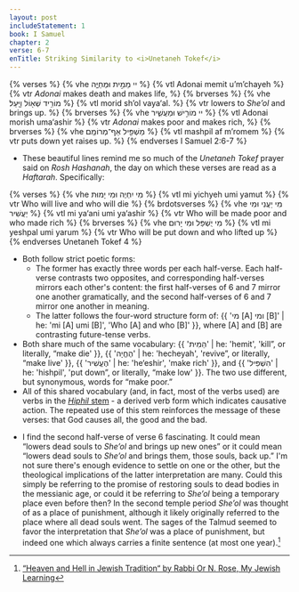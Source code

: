 ```yaml
---
layout: post
includeStatement: 1
book: I Samuel
chapter: 2
verse: 6-7
enTitle: Striking Similarity to <i>Unetaneh Tokef</i>
---
```


{% verses %}
{% vhe יי מֵמִ֣ית וּמְחַיֶּ֑ה %}
{% vtl Adonai memit u’m’chayeh %}
{% vtr <i>Adonai</i> makes death and makes life, %}
{% brverses %}
{% vhe מוֹרִ֥יד שְׁא֖וֹל וַיָּֽעַל׃ %}
{% vtl morid sh’ol vaya‘al. %}
{% vtr lowers to <i>She’ol</i> and brings up. %}
{% brverses %}
{% vhe יי מוֹרִ֣ישׁ וּמַעֲשִׁ֑יר %}
{% vtl Adonai morish uma‘ashir %}
{% vtr <i>Adonai</i> makes poor and makes rich, %}
{% brverses %}
{% vhe מַשְׁפִּ֖יל אַף־מְרוֹמֵֽם׃ %}
{% vtl mashpil af m’romem %}
{% vtr puts down yet raises up.  %}
{% endverses I Samuel 2:6-7 %}

- These beautiful lines remind me so much of the *Unetaneh Tokef* prayer said on *Rosh Hashanah*, the day on which these verses are read as a *Haftarah*. Specifically:

{% verses %}
{% vhe מִי יִחְיֶה וּמִי יָמוּת %}
{% vtl mi yichyeh umi yamut %}
{% vtr Who will live and who will die %}
{% brdotsverses %}
{% vhe מִי יַעֲנִי וּמִי יַעֲשִׁיר %}
{% vtl mi ya‘ani umi ya‘ashir %}
{% vtr Who will be made poor and who made rich %}
{% brverses %}
{% vhe מִי יֻשְׁפַּל וּמִי יָרוּם %}
{% vtl mi yeshpal umi yarum %}
{% vtr Who will be put down and who lifted up %}
{% endverses Unetaneh Tokef 4 %}

<!--more-->
- Both follow strict poetic forms:
  - The former has exactly three words per each half-verse. Each half-verse contrasts two opposites, and corresponding half-verses mirrors each other's content: the first half-verses of 6 and 7 mirror one another gramatically, and the second half-verses of 6 and 7 mirror one another in meaning.
  - The latter follows the four-word structure form of: {{ 'מי [A] ומי [B]' | he: 'mi [A] umi [B]', 'Who [A] and who [B]' }}, where [A] and [B] are contrasting future-tense verbs.
- Both share much of the same vocabulary: {{ 'הֵמִית' | he: 'hemit', 'kill”, or literally, “make die' }}, {{ 'הֶחֱיָה' | he: 'hecheyah', 'revive”, or literally, “make live' }}, {{ 'הֶעֱשִׁיר' | he: 'he‘eshir', 'make rich' }}, and {{ 'הִשְׁפִּיל' | he: 'hishpil', 'put down”, or literally, “make low' }}. The two use different, but synonymous, words for “make poor.”
- All of this shared vocabulary (and, in fact, most of the verbs used) are verbs in the [*Hiphil* stem](https://uhg.readthedocs.io/en/latest/stem_hiphil.html) - a derived verb form which indicates causative action. The repeated use of this stem reinforces the message of these verses: that God causes all, the good and the bad.

<!--break-->
- I find the second half-verse of verse 6 fascinating. It could mean “lowers dead souls to *She’ol* and brings up new ones” or it could mean “lowers dead souls to *She’ol* and brings them, those souls, back up.” I'm not sure there's enough evidence to settle on one or the other, but the theological implications of the latter interpretation are many. Could this simply be referring to the promise of restoring souls to dead bodies in the messianic age, or could it be referring to *She’ol* being a temporary place even before then? In the second temple period *She’ol* was thought of as a place of punishment, although it likely originally referred to the place where all dead souls went. The sages of the Talmud seemed to favor the interpretation that *She’ol* was a place of punishment, but indeed one which always carries a finite sentence (at most one year).[^1]

[^1]: [“Heaven and Hell in Jewish Tradition“ by Rabbi Or N. Rose, My Jewish Learning](https://www.myjewishlearning.com/article/heaven-and-hell-in-jewish-tradition/)
